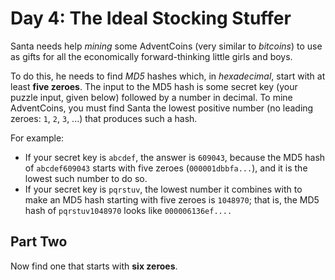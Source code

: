 # Day 4: The Ideal Stocking Stuffer
Santa needs help *mining* some AdventCoins (very similar to *bitcoins*) to use as gifts for all the economically forward-thinking little girls and boys.

To do this, he needs to find *MD5* hashes which, in *hexadecimal*, start with at least **five zeroes**. The input to the MD5 hash is some secret key (your puzzle input, given below) followed by a number in decimal. To mine AdventCoins, you must find Santa the lowest positive number (no leading zeroes: `1`, `2`, `3`, ...) that produces such a hash.

For example:

- If your secret key is `abcdef`, the answer is `609043`, because the MD5 hash of `abcdef609043` starts with five zeroes (`000001dbbfa...`), and it is the lowest such number to do so.
- If your secret key is `pqrstuv`, the lowest number it combines with to make an MD5 hash starting with five zeroes is `1048970`; that is, the MD5 hash of `pqrstuv1048970` looks like `000006136ef....`

## Part Two
Now find one that starts with **six zeroes**.
